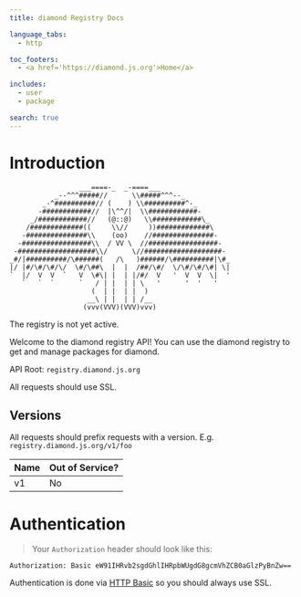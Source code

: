```yaml
---
title: diamond Registry Docs

language_tabs:
  - http

toc_footers:
  - <a href='https://diamond.js.org'>Home</a>

includes:
  - user
  - package

search: true
---
```


# Introduction

```text
                 ___====-_  _-====___
           _--^^^#####//      \\#####^^^--_
        _-^##########// (    ) \\##########^-_
       -############//  |\^^/|  \\############-
     _/############//   (@::@)   \\############\_
    /#############((     \\//     ))#############\
   -###############\\    (oo)    //###############-
  -#################\\  / VV \  //#################-
 -###################\\/      \//###################-
_#/|##########/\######(   /\   )######/\##########|\#_
|/ |#/\#/\#/\/  \#/\##\  |  |  /##/\#/  \/\#/\#/\#| \|
`  |/  V  V  `   V  \#\| |  | |/#/  V   '  V  V  \|  '
   `   `  `      `   / | |  | | \   '      '  '   '
                    (  | |  | |  )
                   __\ | |  | | /__
                  (vvv(VVV)(VVV)vvv)
```

<aside class="warning">The registry is not yet active.</aside>

Welcome to the diamond registry API! You can use the diamond registry to get and manage packages for diamond.

API Root: `registry.diamond.js.org`

All requests should use SSL.

## Versions

All requests should prefix requests with a version. E.g. `registry.diamond.js.org/v1/foo`

| Name | Out of Service? |
|------|-----------------|
| v1 | No |

# Authentication

> Your `Authorization` header should look like this:

```text
Authorization: Basic eW91IHRvb2sgdGhlIHRpbWUgdG8gcmVhZCB0aGlzPyBnZw==
```

Authentication is done via [HTTP Basic](https://developer.mozilla.org/en-US/docs/Web/HTTP/Authentication#Basic_authentication_scheme) so you should always use SSL.

